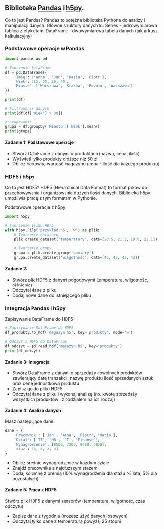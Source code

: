 ## Biblioteka [Pandas](https://pandas.pydata.org/docs/user_guide/index.html) i [h5py](https://docs.h5py.org/en/latest/quick.html).

Co to jest Pandas?
Pandas to potężna biblioteka Pythona do analizy i manipulacji danych. Główne struktury danych to:
Series - jednowymiarowa tablica z etykietami
DataFrame - dwuwymiarowa tabela danych (jak arkusz kalkulacyjny)

### Podstawowe operacje w Pandas
```Python
import pandas as pd

# Tworzenie DataFrame
df = pd.DataFrame({
    'Imię': ['Anna', 'Jan', 'Kasia', 'Piotr'],
    'Wiek': [23, 35, 29, 40],
    'Miasto': ['Warszawa', 'Kraków', 'Poznań', 'Warszawa']
})

print(df)

# Filtrowanie danych
print(df[df['Wiek'] > 30])

# Grupowanie
grupa = df.groupby('Miasto')['Wiek'].mean()
print(grupa)
```

#### Zadanie 1: Podstawowe operacje
- Stwórz DataFrame z danymi o produktach (nazwa, cena, ilość)
- Wyświetl tylko produkty droższe niż 50 zł
- Oblicz całkowitą wartość magazynu (cena * ilość dla każdego produktu)


### HDF5 i h5py
Co to jest HDF5?
HDF5 (Hierarchical Data Format) to format plików do przechowywania i organizowania dużych ilości danych. Biblioteka h5py umożliwia pracę z tym formatem w Pythonie.

Podstawowe operacje z h5py
```python
import h5py

# Tworzenie pliku HDF5
with h5py.File('przyklad.h5', 'w') as plik:
    # Tworzenie datasetu
    plik.create_dataset('temperatury', data=[20.5, 21.3, 19.8, 22.1])
    
    # Tworzenie grupy
    grupa = plik.create_group('pomiary')
    grupa.create_dataset('wilgotność', data=[45, 47, 42, 43])
```
#### Zadanie 2:
- Stwórz plik HDF5 z danymi pogodowymi (temperatura, wilgotność, ciśnienie)
- Odczytaj dane z pliku
- Dodaj nowe dane do istniejącego pliku


### Integracja Pandas i h5py
Zapisywanie DataFrame do HDF5
```python
# Zapisywanie DataFrame do HDF5
df_produkty.to_hdf('magazyn.h5', key='produkty', mode='w')

# Odczyt z HDF5 do DataFrame
df_odczyt = pd.read_hdf('magazyn.h5', key='produkty')
print(df_odczyt)
```
#### Zadanie 3: Integracja
- Stwórz DataFrame z danymi o sprzedaży dowolnych produktów zawierający datę tranzakcji, nazwę produktu ilość sprzedanych sztuk oraz cenę jednostkową produktu
- Zapisz go do pliku HDF5
- Odczytaj dane z pliku i wykonaj analizę (np. kwotę sprzedaży wszystkich produktów i z podziałem na ich rodzaj)


#### Zadanie 4: Analiza danych
Masz następujące dane:

```python
dane = {
    'Pracownik': ['Jan', 'Anna', 'Piotr', 'Maria'],
    'Dział': ['IT', 'HR', 'IT', 'Finanse'],
    'Wynagrodzenie': [8500, 7200, 9000, 6800],
    'Staż': [3, 5, 2, 4]
}
```
- Oblicz średnie wynagrodzenie w każdym dziale
- Znajdź pracownika z najdłuższym stażem
- Dodaj kolumnę z premią (10% wynagrodzenia dla stażu >3 lata, 5% dla pozostałych)

#### Zadanie 5: Praca z HDF5
Stwórz plik HDF5 z danymi sensorów (temperatura, wilgotność, czas odczytu)
- Zapisz dane z tygodnia (możesz użyć danych losowych)
- Odczytaj tylko dane z temperaturą powyżej 25 stopni
